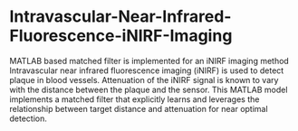 # Intravascular-Near-Infrared-Fluorescence-iNIRF-Imaging
MATLAB based matched filter is implemented for an iNIRF imaging method
Intravascular near infrared fluorescence imaging (iNIRF) is used to detect plaque in blood vessels. Attenuation of the iNIRF signal is known to vary with the distance between the plaque and the sensor. This MATLAB model implements a matched filter that explicitly learns and leverages the relationship between target distance and attenuation for near optimal detection.
